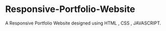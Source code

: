 # Responsive-Portfolio-Website

A Responsive Portfolio Website designed using HTML , CSS , JAVASCRIPT.
